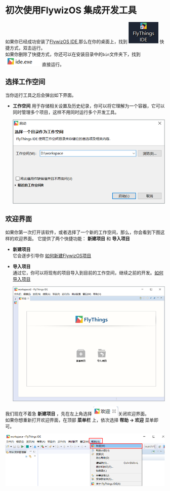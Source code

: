
# <span id = "first_run">初次使用FlywizOS 集成开发工具</span>
如果你已经成功安装了[FlywizOS IDE](download.md),那么在你的桌面上，找到 ![ZKSW-Editor快捷方式](assets/ide/quick_link.png) 快捷方式，双击运行。  
如果你删除了快捷方式，你还可以在安装目录中的`bin`文件夹下，找到 ![ide](assets/ide/ide.png) 直接运行。
## 选择工作空间
当你运行工具之后会弹出如下界面。  
* **工作空间** 用于存储相关设置及历史纪录，你可以将它理解为一个容器，它可以同时管理多个项目，这样不用同时运行多个开发工具。

   ![选择工作空间](assets/ide/select_workspace.png)
## 欢迎界面
如果你第一次打开该软件，或者选择了一个新的工作空间，那么，你会看到下图这样的欢迎界面。
它提供了两个快捷功能： **新建项目** 和 **导入项目**      
  * **新建项目**  
    它会逐步引导你 [如何新建FlywizOS项目](new_flywizOS_project.html)
  * **导入项目**  
    通过它，你可以将现有的项目导入到目前的工作空间，继续之前的开发。[如何导入项目](import_project.md)
    
    ![欢迎界面](assets/ide/welcome.png)  
    
 我们现在不着急 **新建项目** ，先在左上角选择 ![关闭欢迎界面](assets/ide/welcome_close.png)关闭欢迎界面。    
如果你想重新打开欢迎界面，在顶部 **菜单栏** 上，依次选择 **帮助 -> 欢迎** 菜单即可。     
 
 ![如何打开欢迎界面](assets/ide/reopen_welcome.png)  

    

